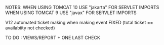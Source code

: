 NOTES:
WHEN USING TOMCAT 10 USE "jakarta" FOR SERVLET IMPORTS 
WHEN USING TOMCAT 9 USE "javax" FOR SERVLET IMPORTS


V12 
automated ticket making when making event FIXED (total ticket == availabiity not checked)

TO DO : VIEWS/REPORT + ONE LAST CHECK